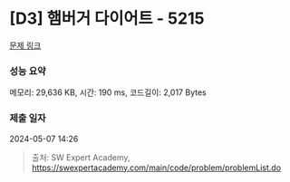 # [D3] 햄버거 다이어트 - 5215 

[문제 링크](https://swexpertacademy.com/main/code/problem/problemDetail.do?contestProbId=AWT-lPB6dHUDFAVT) 

### 성능 요약

메모리: 29,636 KB, 시간: 190 ms, 코드길이: 2,017 Bytes

### 제출 일자

2024-05-07 14:26



> 출처: SW Expert Academy, https://swexpertacademy.com/main/code/problem/problemList.do